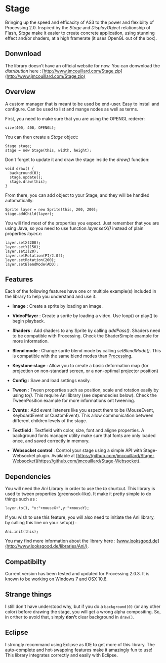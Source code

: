 Stage
==============

Bringing up the speed and efficacity of AS3 to the power and flexibilty of Processing 2.0. Inspired by the *Stage* and *DisplayObject* relationship of Flash, *Stage* make it easier to create concrete application, using stunning effect and/or shaders, at a high framerate (it uses OpenGL out of the box).

## Donwnload

The library doesn't have an official website for now. You can donwnload the *distribution* here : [http://www.jmcouillard.com/Stage.zip](http://www.jmcouillard.com/Stage.zip)

## Overview

A custom manager that is meant to be used be end-user. Easy to install and configure. Can be used to list and mange nodes as well as terms.

First, you need to make sure that you are using the OPENGL rederer:

```
size(400, 400, OPENGL);
```

You can then create a *Stage* object:

```
Stage stage;
stage = new Stage(this, width, height);
```

Don't forget to update it and draw the stage inside the *draw()* function:

```
void draw() {
  background(0);
  stage.update();
  stage.draw(this);
}
```

From there, you can add object to your Stage, and they will be handled automatically:

```
Sprite layer = new Sprite(this, 200, 200);
stage.addChild(layer);
```

You will find most of the properties you expect. Just remember that you are using Java, so you need to use function *layer.setX()* instead of plain properties *layer.x*:

```
layer.setX(200);
layer.setY(150);
layer.setZ(20);
layer.setRotation(PI/2.0f);
layer.setRotation(200);
layer.setBlendMode(ADD);
```

## Features

Each of the following features have one or multiple example(s) included in the library to help you understand and use it.

- **Image** : Create a sprite by loading an image.

- **VideoPlayer** : Create a sprite by loading a video. Use loop() or play() to begin playback.

- **Shaders** : Add shaders to any Sprite by calling *addPass()*. Shaders need to be compatible with Processing. Check the ShaderSimple example for more information.
 
- **Blend mode** : Change sprite blend mode by calling *setBlendMode()*. This is compatible with the same blend modes than [Processing](http://processing.org/reference/blendMode_.html).
 
- **Keystone stage** : Allow you to create a basic deformation map (for projection on non-standard screen, or a non-optimal projector position)

- **Config** : Save and load settings easily.

- **Tween** : Tween properties such as position, scale and rotation easily by using *to()*. This require Ani library (see dependecies below). Check the TweenPosition example for more informations ont tweening.

- **Events** : Add event listeners like you espect them to be (MouseEvent, KeyboardEvent or CustomEvent). This allow communication between different children levels of the stage.

- **Textfield** : Textfield with color, size, font and aligne properties. A background fonts manager utility make sure that fonts are only loaded once, and saved correctly in memory.

- **Websocket control** : Control your stage using a simple API with Stage-Websocket plugin. Available at [https://github.com/jmcouillard/Stage-Websocket](https://github.com/jmcouillard/Stage-Websocket).

## Dependencies

You will need the *Ani* Library in order to use the *to* shurtcut. This library is used to tween properties (greensock-like). It make it pretty simple to do things such as :

```
layer.to(1, "x:"+mouseX+",y:"+mouseY);
```

If you wish to use this feature, you will also need to initiate the Ani library, by calling this line on your setup() :

```
Ani.init(this);
```

You may find more information about the library here : [www.looksgood.de](http://www.looksgood.de/libraries/Ani/).

## Compatibilty

Current version has been tested and updated for Processing 2.0.3. It is known to be working on Windows 7 and OSX 10.8.

## Strange things

I still don't have understood why, but if you do a `background(0)` (or any other color) before drawing the stage, you will get a wrong alpha compositing. So, in orther to avoid that, simply **don't** clear background in `draw()`.

## Eclipse

I strongly recommand using Eclipse as IDE to get more of this library. The auto-complete and hot-swapping features make it amazingly fun to use! This library integrates correctly and easily with Eclipse.
